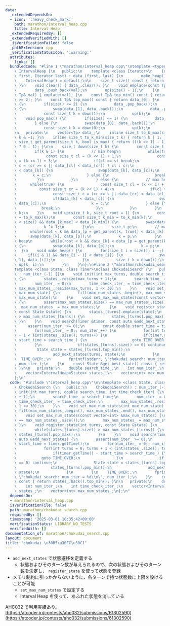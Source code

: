 ```yaml
---
data:
  _extendedDependsOn:
  - icon: ':heavy_check_mark:'
    path: marathon/interval_heap.cpp
    title: Interval Heap
  _extendedRequiredBy: []
  _extendedVerifiedWith: []
  _isVerificationFailed: false
  _pathExtension: cpp
  _verificationStatusIcon: ':warning:'
  attributes:
    links: []
  bundledCode: "#line 1 \"marathon/interval_heap.cpp\"\ntemplate <typename Tp>\nclass\
    \ IntervalHeap {\n   public:\n    template <class Iterator>\n    IntervalHeap(Iterator\
    \ first, Iterator last) : data_(first, last) {\n        make_heap();\n    }\n\
    \    IntervalHeap() = default;\n\n    size_t size() const { return data_.size();\
    \ }\n    void clear() { data_.clear(); }\n    void emplace(const Tp& val) {\n\
    \        data_.push_back(val);\n        up(size() - 1);\n    }\n    void push(const\
    \ Tp& val) { emplace(val); }\n    const Tp& top_min() const { return data_[size()\
    \ >= 2]; }\n    const Tp& top_max() const { return data_[0]; }\n    void pop_min()\
    \ {\n        if(size() <= 2) {\n            data_.pop_back();\n        } else\
    \ {\n            swap(data_[1], data_.back());\n            data_.pop_back();\n\
    \            const size_t k = down(1);\n            up(k);\n        }\n    }\n\
    \    void pop_max() {\n        if(size() <= 1) {\n            data_.pop_back();\n\
    \        } else {\n            swap(data_[0], data_.back());\n            data_.pop_back();\n\
    \            const size_t k = down(0);\n            up(k);\n        }\n    }\n\
    \n   private:\n    vector<Tp> data_;\n    inline size_t to_k_max(size_t k) { return\
    \ k & ~1; }\n    inline size_t to_k_min(size_t k) { return k | 1; }\n    inline\
    \ size_t get_parent(size_t k, bool is_max) { return (((k >> 1) - 1) & ~1) | (is_max\
    \ ? 0 : 1); }\n\n    size_t down(size_t k) {\n        const size_t s = size();\n\
    \        if(k & 1) {\n            // min heap\n            while(true) {\n   \
    \             const size_t cl = (k << 1) + 1;\n                const size_t cr\
    \ = (k << 1) + 3;\n                if(cl >= s) break;\n                const size_t\
    \ c = (cr >= s || data_[cl] < data_[cr]) ? cl : cr;\n                if(data_[c]\
    \ < data_[k]) {\n                    swap(data_[k], data_[c]);\n             \
    \       k = c;\n                } else {\n                    break;\n       \
    \         }\n            }\n        } else {\n            // max heap\n      \
    \      while(true) {\n                const size_t cl = (k << 1) + 2;\n      \
    \          const size_t cr = (k << 1) + 4;\n                if(cl >= s) break;\n\
    \                const size_t c = (cr >= s || data_[cr] < data_[cl]) ? cl : cr;\n\
    \                if(data_[k] < data_[c]) {\n                    swap(data_[k],\
    \ data_[c]);\n                    k = c;\n                } else {\n         \
    \           break;\n                }\n            }\n        }\n        return\
    \ k;\n    }\n    void up(size_t k, size_t root = 1) {\n        const size_t k_max\
    \ = to_k_max(k);\n        const size_t k_min = to_k_min(k);\n        if(k_min\
    \ < size() && data_[k_max] < data_[k_min]) {\n            swap(data_[k_max], data_[k_min]);\n\
    \            k ^= 1;\n        }\n\n        size_t p;\n        // max heap\n  \
    \      while(root < k && data_[p = get_parent(k, true)] < data_[k]) {\n      \
    \      swap(data_[k], data_[p]);\n            k = p;\n        }\n        // min\
    \ heap\n        while(root < k && data_[k] < data_[p = get_parent(k, false)])\
    \ {\n            swap(data_[k], data_[p]);\n            k = p;\n        }\n  \
    \  }\n    void make_heap() {\n        for(size_t i = size(); i--;) {\n       \
    \     if((i & 1) && data_[i - 1] < data_[i]) {\n                swap(data_[i -\
    \ 1], data_[i]);\n            }\n            size_t k = down(i);\n           \
    \ up(k, i);\n        }\n    }\n};\n#line 2 \"marathon/chokudai_search.cpp\"\n\n\
    template <class State, class Timer>\nclass ChokudaiSearch {\n   public:\n    ChokudaiSearch()\
    \ : num_iter_(-1) {}\n    void init(int max_turns, double search_time, int time_check_iter)\
    \ {\n        states_.resize(max_turns + 1);\n        search_time_ = search_time;\n\
    \        num_iter_ = 0;\n        time_check_iter_ = time_check_iter;\n       \
    \ max_num_states_.resize(max_turns, 1 << 30);\n    }\n    void set_max_num_states(int\
    \ max_num_state) {\n        fill(max_num_states_.begin(), max_num_states_.end(),\
    \ max_num_state);\n    }\n    void set_max_num_states(const vector<int> &max_num_states)\
    \ {\n        assert(max_num_states.size() == max_num_states_.size());\n      \
    \  max_num_states_ = max_num_states;\n    }\n    void register_state(int turns,\
    \ const State &state) {\n        states_[turns].emplace(state);\n        while(states_[turns].size()\
    \ > max_num_states_[turns]) {\n            states_[turns].pop_max();\n       \
    \ }\n    }\n    void search(Timer &timer, const auto &add_next_states) {\n   \
    \     assert(num_iter_ >= 0);\n        const double start_time = timer.getTime();\n\
    \        for(num_iter_ = 0;; num_iter_++) {\n            for(int turns = 0; turns\
    \ + 1 < (int)states_.size(); turns++) {\n                if(timer.getTime() -\
    \ start_time > search_time_) {\n                    goto TIME_OVER;\n        \
    \        }\n                if(states_[turns].size() == 0) continue;\n       \
    \         State state = states_[turns].top_min();\n                states_[turns].pop_min();\n\
    \                add_next_states(turns, state);\n            }\n        }\n  \
    \  TIME_OVER:;\n        fprintf(stderr, \"chokudai search: num_iter = %d\\n\"\
    , num_iter_);\n    }\n    const State &get_best_state() const { return states_.back().top_min();\
    \ }\n\n   private:\n    double search_time_;\n    int num_iter_;\n    int time_check_iter_;\n\
    \    vector<IntervalHeap<State>> states_;\n    vector<int> max_num_states_;\n\
    };\n"
  code: "#include \"interval_heap.cpp\"\n\ntemplate <class State, class Timer>\nclass\
    \ ChokudaiSearch {\n   public:\n    ChokudaiSearch() : num_iter_(-1) {}\n    void\
    \ init(int max_turns, double search_time, int time_check_iter) {\n        states_.resize(max_turns\
    \ + 1);\n        search_time_ = search_time;\n        num_iter_ = 0;\n       \
    \ time_check_iter_ = time_check_iter;\n        max_num_states_.resize(max_turns,\
    \ 1 << 30);\n    }\n    void set_max_num_states(int max_num_state) {\n       \
    \ fill(max_num_states_.begin(), max_num_states_.end(), max_num_state);\n    }\n\
    \    void set_max_num_states(const vector<int> &max_num_states) {\n        assert(max_num_states.size()\
    \ == max_num_states_.size());\n        max_num_states_ = max_num_states;\n   \
    \ }\n    void register_state(int turns, const State &state) {\n        states_[turns].emplace(state);\n\
    \        while(states_[turns].size() > max_num_states_[turns]) {\n           \
    \ states_[turns].pop_max();\n        }\n    }\n    void search(Timer &timer, const\
    \ auto &add_next_states) {\n        assert(num_iter_ >= 0);\n        const double\
    \ start_time = timer.getTime();\n        for(num_iter_ = 0;; num_iter_++) {\n\
    \            for(int turns = 0; turns + 1 < (int)states_.size(); turns++) {\n\
    \                if(timer.getTime() - start_time > search_time_) {\n         \
    \           goto TIME_OVER;\n                }\n                if(states_[turns].size()\
    \ == 0) continue;\n                State state = states_[turns].top_min();\n \
    \               states_[turns].pop_min();\n                add_next_states(turns,\
    \ state);\n            }\n        }\n    TIME_OVER:;\n        fprintf(stderr,\
    \ \"chokudai search: num_iter = %d\\n\", num_iter_);\n    }\n    const State &get_best_state()\
    \ const { return states_.back().top_min(); }\n\n   private:\n    double search_time_;\n\
    \    int num_iter_;\n    int time_check_iter_;\n    vector<IntervalHeap<State>>\
    \ states_;\n    vector<int> max_num_states_;\n};\n"
  dependsOn:
  - marathon/interval_heap.cpp
  isVerificationFile: false
  path: marathon/chokudai_search.cpp
  requiredBy: []
  timestamp: '2025-03-01 10:35:42+09:00'
  verificationStatus: LIBRARY_NO_TESTS
  verifiedWith: []
documentation_of: marathon/chokudai_search.cpp
layout: document
title: "chokudai \u30B5\u30FC\u30C1"
---
```


- `add_next_states` で状態遷移を定義する
    - 状態およびそのターン数が与えられるので、次の状態およびそのターン数を決定し、 `register_state` を使って状態を登録
- メモリ制約に引っかからないように、各ターンで持つ状態数に上限を設けることが可能
    - `set_max_num_states` で設定する
    - Interval Heap を使って、あふれた状態を消している

AHC032 で利用実績あり。  
[https://atcoder.jp/contests/ahc032/submissions/61302590](https://atcoder.jp/contests/ahc032/submissions/61302590)
